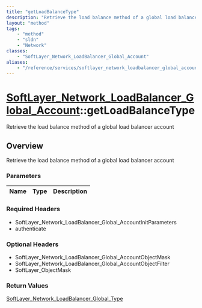```yaml
---
title: "getLoadBalanceType"
description: "Retrieve the load balance method of a global load balancer account"
layout: "method"
tags:
    - "method"
    - "sldn"
    - "Network"
classes:
    - "SoftLayer_Network_LoadBalancer_Global_Account"
aliases:
    - "/reference/services/softlayer_network_loadbalancer_global_account/getLoadBalanceType"
---
```

# [SoftLayer_Network_LoadBalancer_Global_Account](/reference/services/SoftLayer_Network_LoadBalancer_Global_Account)::getLoadBalanceType

Retrieve the load balance method of a global load balancer account


## Overview 
Retrieve the load balance method of a global load balancer account

### Parameters 
|Name | Type | Description |
| --- | --- | --- |


### Required Headers
* SoftLayer_Network_LoadBalancer_Global_AccountInitParameters
* authenticate

### Optional Headers
* SoftLayer_Network_LoadBalancer_Global_AccountObjectMask
* SoftLayer_Network_LoadBalancer_Global_AccountObjectFilter
* SoftLayer_ObjectMask

### Return Values
<a href='/reference/datatypes/SoftLayer_Network_LoadBalancer_Global_Type'>SoftLayer_Network_LoadBalancer_Global_Type </a>

